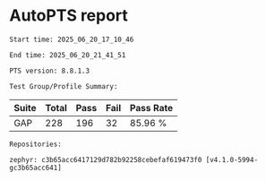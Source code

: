 # AutoPTS report

    Start time: 2025_06_20_17_10_46

    End time: 2025_06_20_21_41_51

    PTS version: 8.8.1.3

    Test Group/Profile Summary: 
|  Suite  | Total | Pass | Fail | Pass Rate|
|---------|-------|------|------|----------|
|GAP      |228    |196   |32    |  85.96 % |

    Repositories:

	zephyr: c3b65acc6417129d782b92258cebefaf619473f0 [v4.1.0-5994-gc3b65acc641]
